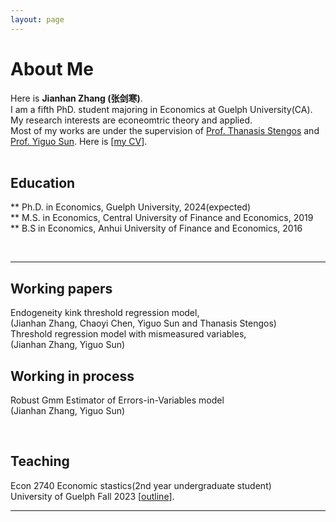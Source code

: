 ```yaml
---
layout: page
---
```


# About Me


Here is **Jianhan Zhang (张剑寒)**.      
I am a fifth PhD. student majoring in Economics at Guelph University(CA). My research interests are econeomtric theory and applied.   
Most of my works are under the supervision of [Prof. Thanasis Stengos](https://www.uoguelph.ca/lang/people/thanasis-stengos) and [Prof. Yiguo Sun](https://sites.google.com/view/yisun/home). 
Here is [[my CV](https://jianhzhang.github.io/file/jianhan_zhang_cv_23_9_14.pdf)].  
<br>

## Education  
** Ph.D. in Economics, Guelph University, 2024(expected)  
** M.S. in Economics, Central University of Finance and Economics, 2019  
** B.S in Economics,  Anhui University of Finance and Economics, 2016  


<br>

---
## Working papers  
Endogeneity kink threshold regression model,  
(Jianhan Zhang, Chaoyi Chen, Yiguo Sun and Thanasis Stengos)    
Threshold regression model with mismeasured variables,    
(Jianhan Zhang, Yiguo Sun)  

## Working in process 
Robust Gmm Estimator of Errors-in-Variables model    
(Jianhan Zhang, Yiguo Sun)  

<br>

## Teaching  
Econ 2740 Economic stastics(2nd year undergraduate student)  
University of Guelph  Fall 2023  [[outline](https://jianhzhang.github.io/file/ECON_2740_03_F23.pdf)].


---

